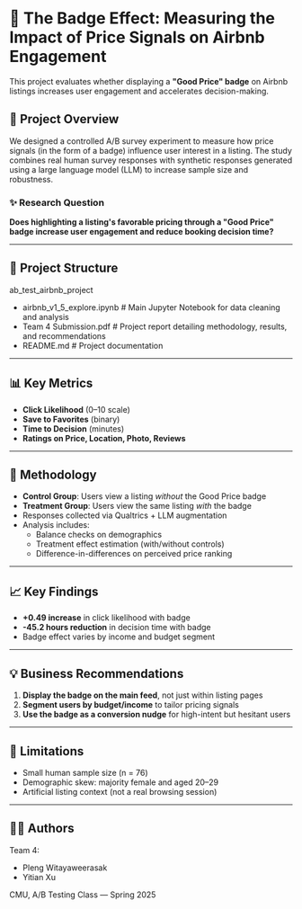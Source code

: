 # 🏡 The Badge Effect: Measuring the Impact of Price Signals on Airbnb Engagement

This project evaluates whether displaying a **"Good Price" badge** on Airbnb listings increases user engagement and accelerates decision-making.

## 📌 Project Overview

We designed a controlled A/B survey experiment to measure how price signals (in the form of a badge) influence user interest in a listing. The study combines real human survey responses with synthetic responses generated using a large language model (LLM) to increase sample size and robustness.

### ✨ Research Question

**Does highlighting a listing's favorable pricing through a "Good Price" badge increase user engagement and reduce booking decision time?**

---

## 📁 Project Structure

ab_test_airbnb_project
- airbnb_v1_5_explore.ipynb # Main Jupyter Notebook for data cleaning and analysis
- Team 4 Submission.pdf # Project report detailing methodology, results, and recommendations
- README.md # Project documentation

---

## 📊 Key Metrics

- **Click Likelihood** (0–10 scale)
- **Save to Favorites** (binary)
- **Time to Decision** (minutes)
- **Ratings on Price, Location, Photo, Reviews**

---

## 🧪 Methodology

- **Control Group**: Users view a listing *without* the Good Price badge
- **Treatment Group**: Users view the same listing *with* the badge
- Responses collected via Qualtrics + LLM augmentation
- Analysis includes:
  - Balance checks on demographics
  - Treatment effect estimation (with/without controls)
  - Difference-in-differences on perceived price ranking

---

## 📈 Key Findings

- **+0.49 increase** in click likelihood with badge
- **-45.2 hours reduction** in decision time with badge
- Badge effect varies by income and budget segment

---

## 💡 Business Recommendations

1. **Display the badge on the main feed**, not just within listing pages
2. **Segment users by budget/income** to tailor pricing signals
3. **Use the badge as a conversion nudge** for high-intent but hesitant users

---

## 🧪 Limitations

- Small human sample size (n = 76)
- Demographic skew: majority female and aged 20–29
- Artificial listing context (not a real browsing session)

---

## 👨‍💻 Authors

Team 4:  
- Pleng Witayaweerasak  
- Yitian Xu  

CMU, A/B Testing Class — Spring 2025

